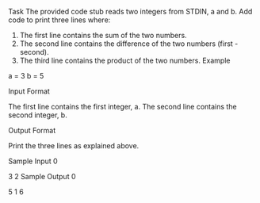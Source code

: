 Task
The provided code stub reads two integers from STDIN, a and b. Add code to print three lines where:

1. The first line contains the sum of the two numbers.
2. The second line contains the difference of the two numbers (first - second).
3. The third line contains the product of the two numbers.
Example

a = 3
b = 5

Input Format

The first line contains the first integer, a.
The second line contains the second integer, b.

Output Format

Print the three lines as explained above.

Sample Input 0

3
2
Sample Output 0

5
1
6